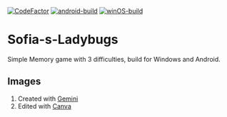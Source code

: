 [![CodeFactor](https://www.codefactor.io/repository/github/krasipeace/sofia-s-ladybugs/badge)](https://www.codefactor.io/repository/github/krasipeace/sofia-s-ladybugs) [![android-build](https://github.com/Krasipeace/Sofia-s-Ladybugs/actions/workflows/android-build.yml/badge.svg)](https://github.com/Krasipeace/Sofia-s-Ladybugs/actions/workflows/android-build.yml) [![winOS-build](https://github.com/Krasipeace/Sofia-s-Ladybugs/actions/workflows/windows-build.yml/badge.svg)](https://github.com/Krasipeace/Sofia-s-Ladybugs/actions/workflows/windows-build.yml)

# Sofia-s-Ladybugs

Simple Memory game with 3 difficulties, build for Windows and Android.

## Images 

1. Created with [Gemini](https://gemini.google.com/app)
2. Edited with [Canva](https://www.canva.com/)
